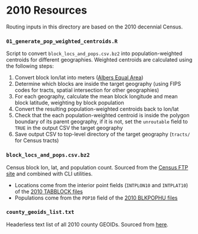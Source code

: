 # 2010 Resources

Routing inputs in this directory are based on the 2010 decennial Census. 

### `01_generate_pop_weighted_centroids.R`

Script to convert `block_locs_and_pops.csv.bz2` into population-weighted centroids for different geographies. Weighted centroids are calculated using the following steps:

1. Convert block lon/lat into meters ([Albers Equal Area](https://epsg.io/2163))
2. Determine which blocks are inside the target geography (using FIPS codes for tracts, spatial intersection for other geographies)
3. For each geography, calculate the mean block longitude and mean block latitude, weighting by block population
4. Convert the resulting population-weighted centroids back to lon/lat
5. Check that the each population-weighted centroid is inside the polygon boundary of its parent geography, if it is not, set the `unroutable` field to `TRUE` in the output CSV the target geography
6. Save output CSV to top-level directory of the target geography (`tracts/` for Census tracts)

### `block_locs_and_pops.csv.bz2`

Census block lon, lat, and population count. Sourced from the [Census FTP site](ftp://ftp.census.gov/geo/tiger/) and combined with CLI utilities.

- Locations come from the interior point fields (`INTPLON10` and `INTPLAT10`) of the [2010 TABBLOCK files](https://www2.census.gov/geo/tiger/TIGER2010/TABBLOCK/2010/)
- Populations come from the `POP10` field of the [2010 BLKPOPHU files](https://www2.census.gov/geo/tiger/TIGER2010BLKPOPHU/)

### `county_geoids_list.txt`

Headerless text list of all 2010 county GEOIDs. Sourced from [here](https://www2.census.gov/geo/tiger/TIGER2010/COUNTY/2010/).


